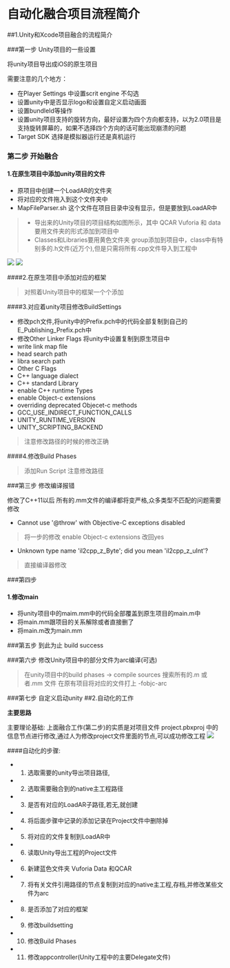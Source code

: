 # 自动化融合项目流程简介

##1.Unity和Xcode项目融合的流程简介

###第一步 Unity项目的一些设置

将unity项目导出成iOS的原生项目

需要注意的几个地方： 

* 在Player Settings 中设置scrit engine 不勾选
* 设置unity中是否显示logo和设置自定义启动画面
* 设置bundleId等操作
* 设置unity项目支持的旋转方向，最好设置为四个方向都支持，以为2.0项目是支持旋转屏幕的，如果不选择四个方向的话可能出现崩溃的问题
* Target SDK 选择是模拟器运行还是真机运行

### 第二步 开始融合
#### 1.在原生项目中添加unity项目的文件
* 原项目中创建一个LoadAR的文件夹
* 将对应的文件拖入到这个文件夹中
* MapFileParser.sh 这个文件在项目目录中没有显示，但是要放到LoadAR中

> * 导出来的Unity项目的项目结构如图所示，其中 QCAR Vuforia 和 data要用文件夹的形式添加到项目中
> * Classes和Libraries要用黄色文件夹 group添加到项目中，class中有特别多的.h文件(近万个),但是只需将所有.cpp文件导入到工程中

![](/Users/CharlyZhang/Desktop/Snip/Snip20170503_2.png)
![](/Users/CharlyZhang/Desktop/Snip/Snip20170503_3.png)

####2.在原生项目中添加对应的框架
>对照着Unity项目中的框架一个个添加

####3.对应着unity项目修改BuildSettings
* 修改pch文件,将unity中的Prefix.pch中的代码全部复制到自己的E_Publishing_Prefix.pch中
* 修改Other Linker Flags 将unity中设置复制到原生项目中
* write link map file
* head search path
* libra search path
* Other C Flags 
* C++ language dialect
* C++ standard Library
* enable C++ runtime Types
* enable Object-c extensions
* overriding deprecated Objecet-c methods
* GCC_USE_INDIRECT_FUNCTION_CALLS
* UNITY_RUNTIME_VERSION
* UNITY_SCRIPTING_BACKEND

>注意修改路径的时候的修改正确

####4.修改Build Phases

>添加Run Script 注意修改路径 

###第三步 修改编译报错

修改了C++11以后 所有的.mm文件的编译都将变严格,众多类型不匹配的问题需要修改

* Cannot use '@throw' with Objective-C exceptions disabled

> 将一步的修改 enable Object-c extensions 改回yes

* Unknown type name 'il2cpp_z_Byte'; did you mean 'il2cpp_z_uInt'?

> 直接编译器修改

###第四步
#### 1.修改main
* 将unity项目中的maim.mm中的代码全部覆盖到原生项目的main.m中
* 将main.mm跟项目的关系解除或者直接删了
* 将main.m改为main.mm

###第五步 到此为止 build success

###第六步 修改Unity项目中的部分文件为arc编译(可选)
> 在unity项目中的build phases -> compile sources 搜索所有的.m 或者.mm 文件 在原有项目将对应的文件打上 -fobjc-arc

###第七步  自定义启动unity
##2.自动化的工作

**主要思路**

主要理论基础: 上面融合工作(第二步)的实质是对项目文件 project.pbxproj 中的信息节点进行修改,通过人为修改project文件里面的节点,可以成功修改工程
![](/Users/CharlyZhang/Desktop/Snip/Snip20170503_5.png)

####自动化的步骤: 

* 1. 选取需要的unity导出项目路径,
* 2. 选取需要融合到的native主工程路径
* 3. 是否有对应的LoadAR子路径,若无,就创建
* 4. 将后面步骤中记录的添加记录在Project文件中删除掉
* 5. 将对应的文件复制到LoadAR中
* 6. 读取Unity导出工程的Project文件
* 6. 新建蓝色文件夹 Vuforia Data 和QCAR
* 7. 将有关文件引用路径的节点复制到对应的native主工程,存档,并修改某些文件为arc
* 8. 是否添加了对应的框架
* 9. 修改buildsetting
* 10. 修改Build Phases
* 11. 修改appcontroller(Unity工程中的主要Delegate文件)
